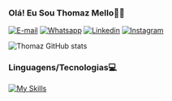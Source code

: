 
### Olá! Eu Sou Thomaz Mello🤚🏼

[![E-mail](https://img.shields.io/badge/Gmail-D14836?style=for-the-badge&logo=gmail&logoColor=white)](https://www.linkedin.com/in/thomaz-feitosa-de-mello-76a9a5294/)
[![Whatsapp](https://img.shields.io/badge/WhatsApp-25D366?style=for-the-badge&logo=whatsapp&logoColor=white)](https://api.whatsapp.com/send?phone=5512987072463)
[![Linkedin](https://img.shields.io/badge/LinkedIn-0077B5?style=for-the-badge&logo=linkedin&logoColor=white)](https://www.linkedin.com/in/thomaz-feitosa-de-mello-76a9a5294/)
[![Instagram](https://img.shields.io/badge/Instagram-E4405F?style=for-the-badge&logo=instagram&logoColor=white)](https://www.linkedin.com/in/thomaz-feitosa-de-mello-76a9a5294/)

![Thomaz GitHub stats](https://github-readme-stats.vercel.app/api?username=ThOMaZMe11o&show_icons=true&theme=tokyonight)

### Linguagens/Tecnologias💻

[![My Skills](https://skillicons.dev/icons?i=html,css,js,react,py,flask,nodejs,mongodb,mysql,vite,bootstrap,vscode,blender)](https://skillicons.dev)
